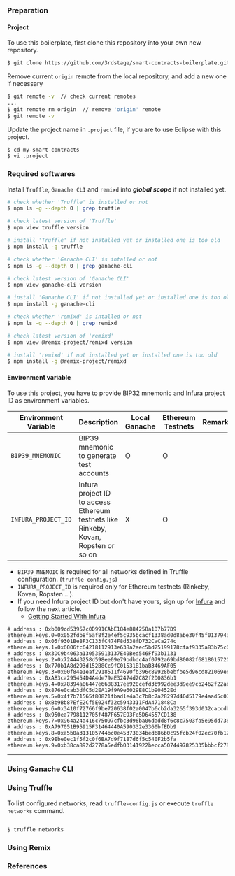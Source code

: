 ### Preparation

#### Project

To use this boilerplate, first clone this repository into your own new repository.

~~~bash
$ git clone https://github.com/3rdstage/smart-contracts-boilerplate.git my-smart-contracts
~~~

Remove current `origin` remote from the local repository, and add a new one if necessary

~~~bash
$ git remote -v  // check current remotes
...
$ git remote rm origin  // remove 'origin' remote
$ git remote -v 
~~~

Update the project name in `.project` file, if you are to use Eclipse with this project.

~~~bash
$ cd my-smart-contracts
$ vi .project
~~~

### Required softwares

Install `Truffle`, `Ganache CLI` and `remixd` into ***global scope*** if not installed yet.

~~~bash
# check whether 'Truffle' is installed or not
$ npm ls -g --depth 0 | grep truffle   

# check latest version of 'Truffle'
$ npm view truffle version

# install 'Truffle' if not installed yet or installed one is too old
$ npm install -g truffle    

# check whether 'Ganache CLI' is intalled or not
$ npm ls -g --depth 0 | grep ganache-cli   

# check latest version of 'Ganache CLI'
$ npm view ganache-cli version   

# install 'Ganache CLI' if not installed yet or installed one is too old
$ npm install -g ganache-cli 

# check whether 'remixd' is intalled or not
$ npm ls -g --depth 0 | grep remixd

# check latest version of 'remixd'
$ npm view @remix-project/remixd version  

# install 'remixd' if not installed yet or installed one is too old
$ npm install -g @remix-project/remixd
~~~


#### Environment variable

To use this project, you have to provide BIP32 mnemonic and Infura project ID as environment variables.

| Environment Variable | Description | Local Ganache | Ethereum Testnets | Remarks |
| -------------------- | ----------- | ------------- | ----------------- | ------- |
| `BIP39_MNEMONIC`  | BIP39 mnemonic to generate test accounts | O | O |  | 
| `INFURA_PROJECT_ID` | Infura project ID to access Ethereum testnets like Rinkeby, Kovan, Ropsten or so on | X | O |  |

* `BIP39_MNEMOIC` is required for all networks defined in Truffle configuration. (`truffle-config.js`)
* `INFURA_PROJECT_ID` is required only for Ethereum testnets (Rinkeby, Kovan, Ropsten ...).
* If you need Infura project ID but don't have yours, sign up for [Infura](https://infura.io/) and follow the next article.
    * [Getting Started With Infura](https://blog.infura.io/getting-started-with-infura-28e41844cc89/)

```
# address : 0xb009cd53957c0D991CAbE184e884258a1D7b77D9
ethereum.keys.0=0x052fdb8f5af8f2e4ef5c935bcacf1338ad0d8abe30f45f0137943ac72f1bba1e
# address : 0x05f9301Be8F3C133fC474F8d538fD732CaCa274c
ethereum.keys.1=0x6006fc64218112913e638a2aec5bd25199178cfaf9335a83b75c0e264e7d9cee
# address : 0x3DC9b4063a130535913137E40Bed546Ff93b1131
ethereum.keys.2=0x724443258d598ee09e79bdbdc4af0792a69bd80082f68180157208aa6c5437de
# address : 0x770b1A8d293d152B8Cc9fC01531B1baB3469AF05
ethereum.keys.3=0x00f84e1eaf2918511f4690fb396c89928bebfbe5d96cd821069ecf16e921a4ee
# address : 0xAB3ca295454D4A4de79aE32474d2C82f2D0836b1
ethereum.keys.4=0x78394a06447e6688317ee920cefd3b992dee3d9ee9cb2462f22ab730723fab4a
# address : 0x876e0cab3dfC5d2EA19f9A9e6029E8C1b90452Ed
ethereum.keys.5=0x4f7b71565f80821fbad1e4a3c7b8c7a28297d40d5179e4aad5c071c0370a956d
# address : 0xBb9Bb87EfE2Cf5E024f32c5943311FdA471848Ca
ethereum.keys.6=0x3410f72766f9be720638f02a0047b6cb2da3265f393d032caccdb0bd13854a58
# address : 0x950ea7798112705f487F657E93Fe5D64557CD138
ethereum.keys.7=0x964a24a416c75097cfbc3d96ba06dadd8f6c8c7503fa5e95dd738241f4f01c3d
# address : 0xA797051B95915F31464440A590332e3360bfEDb9
ethereum.keys.8=0xa5b0a313105744bc0e45373034bed686b0c95fcb24f02ec70fb126d516561cd0
# address : 0x9Ebe0ec1f5f2c0f6BA7d9f7187d6f5c540F2b5fa
ethereum.keys.9=0xb38ca892d2778a5edfb03141922becca5074497825335bbbcf2780fa114f0cf4
```

----

### Using Ganache CLI




### Using Truffle



To list configured networks, read `truffle-config.js` or execute `truffle networks` command.

````bash

$ truffle networks

````

### Using Remix



### References

